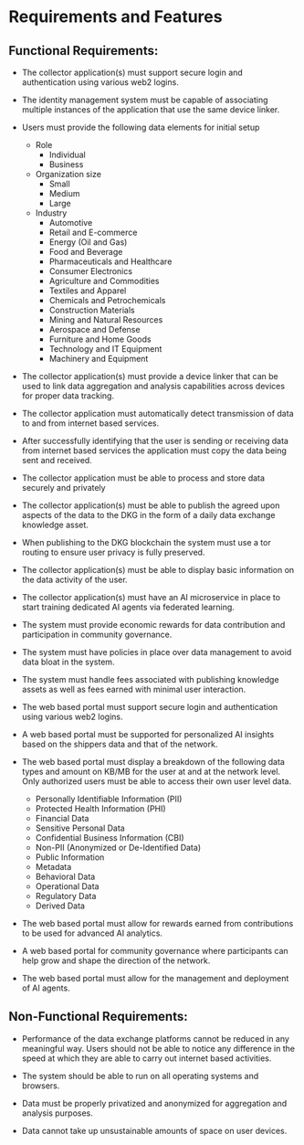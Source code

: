 # Requirements and Features
## Functional Requirements:
- The collector application(s) must support secure login and authentication using various web2 logins.

- The identity management system must be capable of associating multiple instances of the application that use the same device linker.

- Users must provide the following data elements for initial setup
    - Role
        - Individual
        - Business
    - Organization size
        - Small 
        - Medium
        - Large
    - Industry
        - Automotive
        - Retail and E-commerce
        - Energy (Oil and Gas)
        - Food and Beverage
        - Pharmaceuticals and Healthcare
        - Consumer Electronics
        - Agriculture and Commodities
        - Textiles and Apparel
        - Chemicals and Petrochemicals
        - Construction Materials
        - Mining and Natural Resources
        - Aerospace and Defense
        - Furniture and Home Goods
        - Technology and IT Equipment
        - Machinery and Equipment
- The collector application(s) must provide a device linker that can be used to link data aggregation and analysis capabilities across devices for proper data tracking. 

- The collector application must automatically detect transmission of data to and from internet based services.

- After successfully identifying that the user is sending or receiving data from internet based services the application must copy the data being sent and received.

- The collector application must be able to process and store data securely and privately

- The collector application(s) must be able to publish the agreed upon aspects of the data to the DKG in the form of a daily data exchange knowledge asset. 

- When publishing to the DKG blockchain the system must use a tor routing to ensure user privacy is fully preserved. 

- The collector application(s) must be able to display basic information on the data activity of the user. 

- The collector application(s) must have an AI microservice in place to start training dedicated AI agents via federated learning.

- The system must provide economic rewards for data contribution and participation in community governance.

- The system must have policies in place over data management to avoid data bloat in the system.

- The system must handle fees associated with publishing knowledge assets as well as fees earned with minimal user interaction. 

- The web based portal must support secure login and authentication using various web2 logins.

- A web based portal must be supported for personalized AI insights based on the shippers data and that of the network.

- The web based portal must display a breakdown of the following data types and amount on KB/MB for the user at and at the network level. Only authorized users must be able to access their own user level data. 
    - Personally Identifiable Information (PII)
    - Protected Health Information (PHI)
    - Financial Data
    - Sensitive Personal Data
    - Confidential Business Information (CBI)
    - Non-PII (Anonymized or De-Identified Data)
    - Public Information
    - Metadata
    - Behavioral Data
    - Operational Data
    - Regulatory Data
    - Derived Data
- The web based portal must allow for rewards earned from contributions to be used for advanced AI analytics.

- A web based portal for community governance where participants can help grow and shape the direction of the network.

- The web based portal must allow for the management and deployment of AI agents.

## Non-Functional Requirements:
- Performance of the data exchange platforms cannot be reduced in any meaningful way. Users should not be able to notice any difference in the speed at which they are able to carry out internet based activities.

- The system should be able to run on all operating systems and browsers.

- Data must be properly privatized and anonymized for aggregation and analysis purposes.

- Data cannot take up unsustainable amounts of space on user devices.

